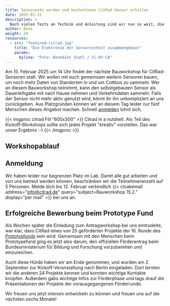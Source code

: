 ```yaml
---
title: Sensorpate werden und kostenlosen CitRad-Sensor erhalten
date: 2025-01-31
description: >
  Nach vielen Tests an Technik und Anleitung sind wir nun so weit, die ersten Sensoren gemeinsam mit interessierten Bürger:innen zusammenzubauen und Daten zu sammeln. Wer daran Interesse hat, ist am 15. Februar 2025 um 14 Uhr herzlich ins Fablab Cottbus eingeladen. 
author: Bene
weight: 20
resources:
  - src: "featured-citrad.jpg"
    title: "Die Elektronik der Sensoreinheit zusammengebaut"
    params:
      byline: "Foto: Benedikt Stahl / CC-BY-CA"
---
```


Am 15. Februar 2025 um 14 Uhr findet der nächste Bauworkshop für CitRad-Sensoren statt. Wir wollen mit euch gemeinsam weitere Sensoren bauen, um noch mehr Daten von Standorten in und um Cottbus zu sammeln. Wer an diesem Bauworkshop teilnimmt, kann den selbstgebauten Sensor als Dauerleihgabe mit nach Hause nehmen und Verkehrsdaten sammeln. Falls der Sensor nicht mehr aktiv genutzt wird, könnt ihr ihn unkompliziert an uns zurückgeben. Aus Platzgründen können wir an diesem Tag leider nur fünf Menschen dieses Angebot machen. Schnell [anmelden](#anmeldung) lohnt sich.

{{< imgproc citrad Fill "600x300" >}}
Citrad in a nutshell. Als Teil des Kickoff-Workshops sollte sich jedes Projekt "kreativ" vorstellen. Das war unser Ergebnis :-)
{{< /imgproc >}}
 
## Workshopablauf



## Anmeldung
Wir haben leider nur begrenzen Platz im Lab. Damit alle gut arbeiten und von uns betreut werden können, beschränken wir die Teilnehmeranzahl auf 5 Personen. Melde dich bis 12. Februar verbindlich {{< cloakemail address="info@citrad.de" query="subject=Bauworkshop 15.2." display="per mail" >}} bei uns an.

## Erfolgreiche Bewerbung beim Prototype Fund
Als Wochen später die Einladung zum Antragworkshop bei uns eintrudelte, war klar, dass CitRad eines von 25 geförderten Projekte der 16. Runde des [Prototypfunds](https://prototypefund.de) sein wird. Gemeinsam mit den Menschen beim Prototypefund ging es jetzt also darum, den offiziellen Förderantrag beim Bundesministerium für Bildung und Forschung vorzubereiten und einzureichen. 

Auch diese Hürde haben wir am Ende genommen, und wurden am 2. September zur Kickoff-Veranstaltung nach Berlin eingeladen. Dort lernten wir die anderen 24 Projekte kennen und konnten wichtige Kontakte knüpfen. Außerdem gabs wichtige Infos zur Förderphase und tags drauf die Präsentationen der Projekte der vorausgegangenen Förderrunde. 

Wir freuen uns jetzt intensiv entwickeln zu können und freuen uns auf die nächsten sechs Monate!